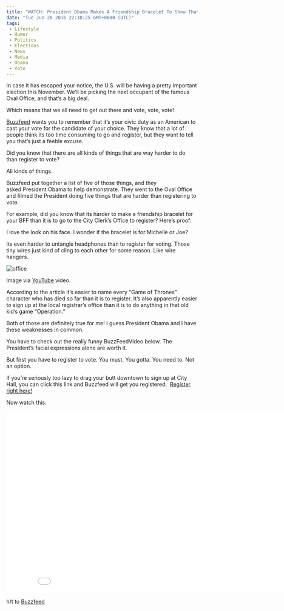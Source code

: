 ```yaml
---
title: "WATCH: President Obama Makes A Friendship Bracelet To Show That Registering To Vote Is Easier"
date: "Tue Jun 28 2016 22:38:25 GMT+0000 (UTC)"
tags: 
 - Lifestyle
 - Humor
 - Politics
 - Elections
 - News
 - Media
 - Obama
 - Vote
---
```

<p>In case it has escaped your notice, the U.S. will be having a pretty important election this November. We&#x2019;ll be picking the next occupant of the famous Oval Office, and that&#x2019;s a big deal.</p><p>Which means that we all need to get out there and vote, vote, vote!</p><p><a href="https://www.buzzfeed.com/briggles/registering-to-vote-with-president-obama?utm_term=.xr1rB39Jp#.tlQn5xDO0" onclick="__gaTracker(&apos;send&apos;, &apos;event&apos;, &apos;outbound-article&apos;, &apos;https://www.buzzfeed.com/briggles/registering-to-vote-with-president-obama?utm_term=.xr1rB39Jp#.tlQn5xDO0&apos;, &apos;Buzzfeed&apos;);">Buzzfeed</a>&#xA0;wants you to remember that it&#x2019;s your civic duty as an American to cast your vote for the candidate of your choice.&#xA0;They know that a lot of people think its too time consuming to go and register, but they want to tell you that&#x2019;s just a feeble excuse.</p><p>Did you know that there are all kinds of things that are way harder to do than register to vote?</p><p>All kinds of things.</p><p>Buzzfeed put together a list of five of those things, and they asked&#xA0;President Obama to help demonstrate. They went to the Oval Office and filmed the President doing five things that are harder than registering to vote.</p><p>For example, did you know that its harder to make a friendship bracelet for your BFF than it is to go to the City Clerk&#x2019;s Office to register? Here&#x2019;s proof:</p><p><script async src="//platform.twitter.com/widgets.js" charset="utf-8"></script></p><p>I love the look on his face. I wonder if the bracelet is for Michelle or Joe?</p><p>Its even harder to untangle headphones than to register for voting.&#xA0;Those tiny wires just kind of cling to each other for some reason. Like wire hangers.</p><div id="attachment_139530" style="width: 360px" class="wp-caption aligncenter"><img class="wp-image-139530 size-medium" src="//i0.wp.com/cdn.liberalamerica.org/wp-content/uploads/2016/06/Screen-Shot-2016-06-28-at-5.42.19-PM-350x244.png?resize=350%2C244" alt="office" srcset="//cdn.liberalamerica.org/wp-content/uploads/2016/06/Screen-Shot-2016-06-28-at-5.42.19-PM.png 350w, //cdn.liberalamerica.org/wp-content/uploads/2016/06/Screen-Shot-2016-06-28-at-5.42.19-PM.png 64w, //cdn.liberalamerica.org/wp-content/uploads/2016/06/Screen-Shot-2016-06-28-at-5.42.19-PM.png 595w" sizes="(max-width: 350px) 100vw, 350px" data-recalc-dims="1">
<p class="wp-caption-text">Image via <a href="https://www.youtube.com/watch?v=5eE7Da_6AMM" onclick="__gaTracker(&apos;send&apos;, &apos;event&apos;, &apos;outbound-article&apos;, &apos;https://www.youtube.com/watch?v=5eE7Da_6AMM&apos;, &apos;YouTube&apos;);">YouTube</a> video.</p>
</div><p>According to the article it&#x2019;s easier to name&#xA0;every &#x201C;Game of Thrones&#x201D; character who has died so far than it is to register. It&#x2019;s also apparently easier to sign up at the local registrar&#x2019;s office than it is to do anything in that old kid&#x2019;s game &#x201C;Operation.&#x201D;</p><p>Both of those are definitely true for me! I guess President Obama and I have these weaknesses in common.</p><p>You have to check out the really funny BuzzFeedVideo below. The President&#x2019;s facial expressions alone are worth it.</p><p>But first you have to register to vote. You must. You gotta. You need to. Not an option.</p><p>If you&#x2019;re seriously too lazy to drag your butt downtown to sign up at City Hall, you can click this link and Buzzfeed will get you registered. &#xA0;<a href="https://buzzfeed.turbovote.org/" onclick="__gaTracker(&apos;send&apos;, &apos;event&apos;, &apos;outbound-article&apos;, &apos;https://buzzfeed.turbovote.org/&apos;, &apos;Register right here!&apos;);">Register right here!</a></p><p>Now watch this:</p><p><iframe width="853" height="480" src="//www.youtube.com/embed/5eE7Da_6AMM" frameborder="0" allowfullscreen></iframe></p><p>h/t to <a href="https://www.buzzfeed.com/briggles/registering-to-vote-with-president-obama?utm_term=.xr1rB39Jp#.tlQn5xDO0" onclick="__gaTracker(&apos;send&apos;, &apos;event&apos;, &apos;outbound-article&apos;, &apos;https://www.buzzfeed.com/briggles/registering-to-vote-with-president-obama?utm_term=.xr1rB39Jp#.tlQn5xDO0&apos;, &apos;Buzzfeed&apos;);">Buzzfeed</a></p>
